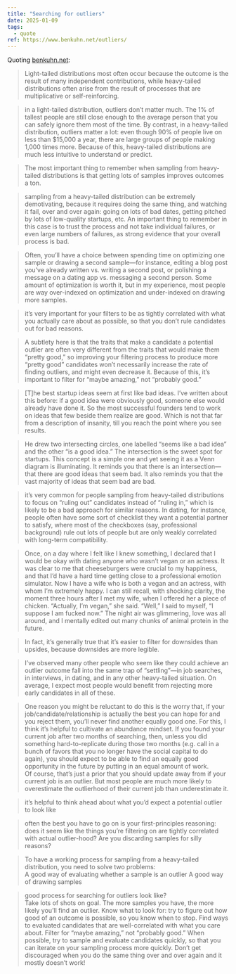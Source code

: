 ```yaml
---
title: "Searching for outliers"
date: 2025-01-09
tags:
  - quote
ref: https://www.benkuhn.net/outliers/
---
```

Quoting [benkuhn.net](https://www.benkuhn.net/outliers/):

> Light-tailed distributions most often occur because the outcome is the result of many independent contributions, while heavy-tailed distributions often arise from the result of processes that are multiplicative or self-reinforcing.

> in a light-tailed distribution, outliers don’t matter much. The 1% of tallest people are still close enough to the average person that you can safely ignore them most of the time. By contrast, in a heavy-tailed distribution, outliers matter a lot: even though 90% of people live on less than $15,000 a year, there are large groups of people making 1,000 times more. Because of this, heavy-tailed distributions are much less intuitive to understand or predict.

> The most important thing to remember when sampling from heavy-tailed distributions is that getting lots of samples improves outcomes a ton.

> sampling from a heavy-tailed distribution can be extremely demotivating, because it requires doing the same thing, and watching it fail, over and over again: going on lots of bad dates, getting pitched by lots of low-quality startups, etc. An important thing to remember in this case is to trust the process and not take individual failures, or even large numbers of failures, as strong evidence that your overall process is bad.

> Often, you’ll have a choice between spending time on optimizing one sample or drawing a second sample—for instance, editing a blog post you’ve already written vs. writing a second post, or polishing a message on a dating app vs. messaging a second person. Some amount of optimization is worth it, but in my experience, most people are way over-indexed on optimization and under-indexed on drawing more samples.

> it’s very important for your filters to be as tightly correlated with what you actually care about as possible, so that you don’t rule candidates out for bad reasons.

> A subtlety here is that the traits that make a candidate a potential outlier are often very different from the traits that would make them “pretty good,” so improving your filtering process to produce more “pretty good” candidates won’t necessarily increase the rate of finding outliers, and might even decrease it. Because of this, it’s important to filter for “maybe amazing,” not “probably good.”

> [T]he best startup ideas seem at first like bad ideas. I’ve written about this before: if a good idea were obviously good, someone else would already have done it. So the most successful founders tend to work on ideas that few beside them realize are good. Which is not that far from a description of insanity, till you reach the point where you see results.

> He drew two intersecting circles, one labelled “seems like a bad idea” and the other “is a good idea.” The intersection is the sweet spot for startups. This concept is a simple one and yet seeing it as a Venn diagram is illuminating. It reminds you that there is an intersection—that there are good ideas that seem bad. It also reminds you that the vast majority of ideas that seem bad are bad.

> it’s very common for people sampling from heavy-tailed distributions to focus on “ruling out” candidates instead of “ruling in,” which is likely to be a bad approach for similar reasons. In dating, for instance, people often have some sort of checklist they want a potential partner to satisfy, where most of the checkboxes (say, professional background) rule out lots of people but are only weakly correlated with long-term compatibility.

> Once, on a day where I felt like I knew something, I declared that I would be okay with dating anyone who wasn’t vegan or an actress. It was clear to me that cheeseburgers were crucial to my happiness, and that I’d have a hard time getting close to a professional emotion simulator. Now I have a wife who is both a vegan and an actress, with whom I’m extremely happy. I can still recall, with shocking clarity, the moment three hours after I met my wife, when I offered her a piece of chicken. “Actually, I’m vegan,” she said. “Well,” I said to myself, “I suppose I am fucked now.” The night air was glimmering, love was all around, and I mentally edited out many chunks of animal protein in the future.

> In fact, it’s generally true that it’s easier to filter for downsides than upsides, because downsides are more legible.

> I’ve observed many other people who seem like they could achieve an outlier outcome fall into the same trap of “settling”—in job searches, in interviews, in dating, and in any other heavy-tailed situation. On average, I expect most people would benefit from rejecting more early candidates in all of these.

> One reason you might be reluctant to do this is the worry that, if your job/candidate/relationship is actually the best you can hope for and you reject them, you’ll never find another equally good one. For this, I think it’s helpful to cultivate an abundance mindset. If you found your current job after two months of searching, then, unless you did something hard-to-replicate during those two months (e.g. call in a bunch of favors that you no longer have the social capital to do again), you should expect to be able to find an equally good opportunity in the future by putting in an equal amount of work.<br>Of course, that’s just a prior that you should update away from if your current job is an outlier. But most people are much more likely to overestimate the outlierhood of their current job than underestimate it.

> it’s helpful to think ahead about what you’d expect a potential outlier to look like

> often the best you have to go on is your first-principles reasoning: does it seem like the things you’re filtering on are tightly correlated with actual outlier-hood? Are you discarding samples for silly reasons?

> To have a working process for sampling from a heavy-tailed distribution, you need to solve two problems:<br>  A good way of evaluating whether a sample is an outlier   A good way of drawing samples

> good process for searching for outliers look like?<br>  Take lots of shots on goal. The more samples you have, the more likely you’ll find an outlier.   Know what to look for: try to figure out how good of an outcome is possible, so you know when to stop.   Find ways to evaluated candidates that are well-correlated with what you care about. Filter for “maybe amazing,” not “probably good.”   When possible, try to sample and evaluate candidates quickly, so that you can iterate on your sampling process more quickly.   Don’t get discouraged when you do the same thing over and over again and it mostly doesn’t work!